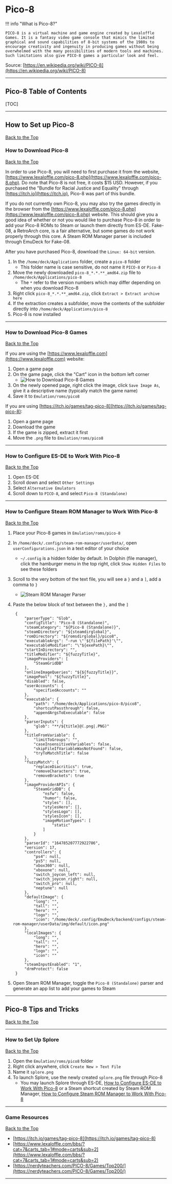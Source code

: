 # Pico-8

!!! info "What is Pico-8?"

    PICO-8 is a virtual machine and game engine created by Lexaloffle Games. It is a fantasy video game console that mimics the limited graphical and sound capabilities of 8-bit systems of the 1980s to encourage creativity and ingenuity in producing games without being overwhelmed with the many possibilities of modern tools and machines. Such limitations also give PICO-8 games a particular look and feel.

Source: [https://en.wikipedia.org/wiki/PICO-8](https://en.wikipedia.org/wiki/PICO-8)

***

## Pico-8 Table of Contents

[TOC]

***

## How to Set up Pico-8
[Back to the Top](#pico-8-table-of-contents)

### How to Download Pico-8
[Back to the Top](#pico-8-table-of-contents)

In order to use Pico-8, you will need to first purchase it from the website, [https://www.lexaloffle.com/pico-8.php](https://www.lexaloffle.com/pico-8.php). Do note that Pico-8 is not free, it costs $15 USD. However, if you purchased the "Bundle for Racial Justice and Equality" through [https://itch.io](https://itch.io), Pico-8 was part of this bundle. 

If you do not currently own Pico-8, you may also try the games directly in the browser from the [https://www.lexaloffle.com/pico-8.php](https://www.lexaloffle.com/pico-8.php) website. This should give you a good idea of whether or not you would like to purchase Pico-8 in order to add your Pico-8 ROMs to Steam or launch them directly from ES-DE. Fake-08, a RetroArch core, is a fair alternative, but some games do not work properly through this core. A Steam ROM Manager parser is included through EmuDeck for Fake-08. 

After you have purchased Pico-8, download the `Linux: 64-bit` version. 

1. In the `/home/deck/Applications` folder, create a `pico-8` folder
    * This folder name is case sensitive, do not name it `PICO-8` or `Pico-8`
2. Move the newly downloaded `pico-8_*.*.**_amd64.zip` file to `/home/deck/Applications/pico-8`
    * The `*` refer to the version numbers which may differ depending on when you download Pico-8
3. Right click `pico-8_*.*.**_amd64.zip`, click `Extract > Extract archive here`
4. If the extraction creates a subfolder, move the contents of the subfolder directly into `/home/deck/Applications/pico-8`
5. Pico-8 is now installed

***

### How to Download Pico-8 Games
[Back to the Top](#pico-8-table-of-contents)

If you are using the [https://www.lexaloffle.com](https://www.lexaloffle.com) website:

1. Open a game page
2. On the game page, click the "Cart" icon in the bottom left corner
    * ![How to Download Pico-8 Games](../../assets/how-to-download-pico-8-games.png)
3. On the newly opened page, right click the image, click `Save Image As`, give it a descriptive name (typically match the game name)
4. Save it to `Emulation/roms/pico8` 

If you are using [https://itch.io/games/tag-pico-8](https://itch.io/games/tag-pico-8):

1. Open a game page
2. Download the game
3. If the game is zipped, extract it first
4. Move the `.png` file to `Emulation/roms/pico8`


***

### How to Configure ES-DE to Work With Pico-8
[Back to the Top](#pico-8-table-of-contents)

1. Open ES-DE
2. Scroll down and select `Other Settings`
3. Select `Alternative Emulators`
4. Scroll down to `PICO-8`, and select `Pico-8 (Standalone)`

***

### How to Configure Steam ROM Manager to Work With Pico-8
[Back to the Top](#pico-8-table-of-contents)

1. Place your Pico-8 games in `Emulation/roms/pico-8`
2. In `/home/deck/.config/steam-rom-manager/userData/`, open `userConfigurations.json` in a text editor of your choice
    * `~/.config` is a hidden folder by default. In Dolphin (file manager), click the hamburger menu in the top right, click `Show Hidden Files` to see these folders
3. Scroll to the very bottom of the text file, you will see a `}` and a `]`, add a comma to `}`
    * ![Steam ROM Manager Parser](../../assets/steam-rom-manager-parser.png)
4. Paste the below block of text between the `},` and the `]`
    
        {
            "parserType": "Glob",
            "configTitle": "Pico-8 (Standalone)",
            "steamCategory": "${Pico-8 (Standalone)}",
            "steamDirectory": "${steamdirglobal}",
            "romDirectory": "${romsdirglobal}/pico8",
            "executableArgs": "-run \"'${filePath}'\"",
            "executableModifier": "\"${exePath}\"",
            "startInDirectory": "",
            "titleModifier": "${fuzzyTitle}",
            "imageProviders": [
                "SteamGridDB"
            ],
            "onlineImageQueries": "${${fuzzyTitle}}",
            "imagePool": "${fuzzyTitle}",
            "disabled": false,
            "userAccounts": {
                "specifiedAccounts": ""
            },
            "executable": {
                "path": "/home/deck/Applications/pico-8/pico8",
                "shortcutPassthrough": false,
                "appendArgsToExecutable": false
            },
            "parserInputs": {
                "glob": "**/${title}@(.png|.PNG)"
            },
            "titleFromVariable": {
                "limitToGroups": "",
                "caseInsensitiveVariables": false,
                "skipFileIfVariableWasNotFound": false,
                "tryToMatchTitle": false
            },
            "fuzzyMatch": {
                "replaceDiacritics": true,
                "removeCharacters": true,
                "removeBrackets": true
            },
            "imageProviderAPIs": {
                "SteamGridDB": {
                    "nsfw": false,
                    "humor": false,
                    "styles": [],
                    "stylesHero": [],
                    "stylesLogo": [],
                    "stylesIcon": [],
                    "imageMotionTypes": [
                        "static"
                    ]
                }
            },
            "parserId": "164785207772922786",
            "version": 17,
            "controllers": {
                "ps4": null,
                "ps5": null,
                "xbox360": null,
                "xboxone": null,
                "switch_joycon_left": null,
                "switch_joycon_right": null,
                "switch_pro": null,
                "neptune": null
            },
            "defaultImage": {
                "long": "",
                "tall": "",
                "hero": "",
                "logo": "",
                "icon": "/home/deck/.config/EmuDeck/backend/configs/steam-rom-manager/userData/img/default/icon.png"
            },
            "localImages": {
                "long": "",
                "tall": "",
                "hero": "",
                "logo": "",
                "icon": ""
            },
            "steamInputEnabled": "1",
            "drmProtect": false
        }
    
5. Open Steam ROM Manager, toggle the `Pico-8 (Standalone)` parser and generate an app list to add your games to Steam

***

## Pico-8 Tips and Tricks
[Back to the Top](#pico-8-table-of-contents)

***

### How to Set Up Splore
[Back to the Top](#pico-8-table-of-contents)

1. Open the `Emulation/roms/pico8` folder
2. Right click anywhere, click `Create New > Text File`
3. Name it `splore.png`
4. To launch Splore, use the newly created `splore.png` file through Pico-8
    * You may launch Splore through ES-DE, [How to Configure ES-DE to Work With Pico-8](#how-to-configure-es-de-to-work-with-pico-8) or a Steam shortcut created by Steam ROM Manager, [How to Configure Steam ROM Manager to Work With Pico-8](#how-to-configure-steam-rom-manager-to-work-with-pico-8)

***

### Game Resources
[Back to the Top](#pico-8-table-of-contents)

* [https://itch.io/games/tag-pico-8](https://itch.io/games/tag-pico-8)
* [https://www.lexaloffle.com/bbs/?cat=7&carts_tab=1#mode=carts&sub=2](https://www.lexaloffle.com/bbs/?cat=7&carts_tab=1#mode=carts&sub=2)
* [https://nerdyteachers.com/PICO-8/Games/Top200/](https://nerdyteachers.com/PICO-8/Games/Top200/)

***